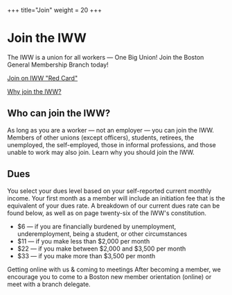 +++
title="Join"
weight = 20
+++

# Join the IWW

The IWW is a union for all workers — One Big Union! Join the Boston General Membership Branch today!

[Join on IWW "Red Card"](https://redcard.iww.org)

[Why join the IWW?](why-join)


## Who can join the IWW?
As long as you are a worker — not an employer — you can join the IWW. Members of other unions (except officers), students, retirees, the unemployed, the self-employed, those in informal professions, and those unable to work may also join. Learn why you should join the IWW.


## Dues
You select your dues level based on your self-reported current monthly income. Your first month as a member will include an initiation fee that is the equivalent of your dues rate. A breakdown of our current dues rate can be found below, as well as on page twenty-six of the IWW's constitution.

* $6 — if you are financially burdened by unemployment, underemployment, being a student, or other circumstances
* $11 — if you make less than $2,000 per month
* $22 — if you make between $2,000 and $3,500 per month
* $33 — if you make more than $3,500 per month


Getting online with us & coming to meetings
After becoming a member, we encourage you to come to a Boston new member orientation (online) or meet with a branch delegate.
